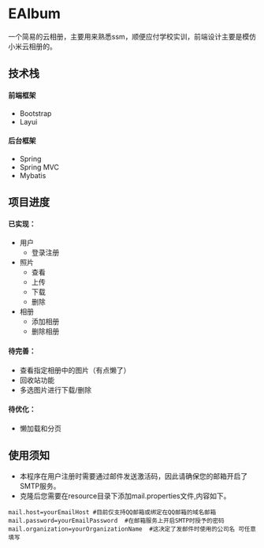 # EAlbum
一个简易的云相册，主要用来熟悉ssm，顺便应付学校实训，前端设计主要是模仿小米云相册的。

## 技术栈
#### 前端框架
 - Bootstrap
 - Layui
#### 后台框架
 - Spring
 - Spring MVC
 - Mybatis

## 项目进度
#### 已实现：
 - 用户
   - 登录注册
 - 照片
   - 查看
   - 上传
   - 下载
   - 删除
 - 相册
   - 添加相册
   - 删除相册
#### 待完善：
 - 查看指定相册中的图片（有点懒了）
 - 回收站功能
 - 多选图片进行下载/删除
#### 待优化：
 - 懒加载和分页
 
## 使用须知
 - 本程序在用户注册时需要通过邮件发送激活码，因此请确保您的邮箱开启了SMTP服务。
 - 克隆后您需要在resource目录下添加mail.properties文件,内容如下。
```properties
mail.host=yourEmailHost #目前仅支持QQ邮箱或绑定在QQ邮箱的域名邮箱
mail.password=yourEmailPassword  #在邮箱服务上开启SMTP时授予的密码
mail.organization=yourOrganizationName  #这决定了发邮件时使用的公司名 可任意填写
```
